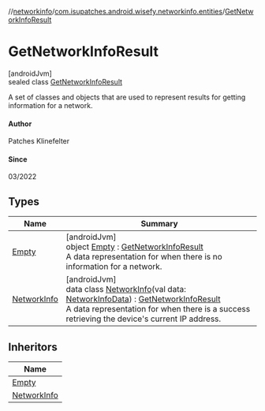//[networkinfo](../../../index.md)/[com.isupatches.android.wisefy.networkinfo.entities](../index.md)/[GetNetworkInfoResult](index.md)

# GetNetworkInfoResult

[androidJvm]\
sealed class [GetNetworkInfoResult](index.md)

A set of classes and objects that are used to represent results for getting information for a network.

#### Author

Patches Klinefelter

#### Since

03/2022

## Types

| Name | Summary |
|---|---|
| [Empty](-empty/index.md) | [androidJvm]<br>object [Empty](-empty/index.md) : [GetNetworkInfoResult](index.md)<br>A data representation for when there is no information for a network. |
| [NetworkInfo](-network-info/index.md) | [androidJvm]<br>data class [NetworkInfo](-network-info/index.md)(val data: [NetworkInfoData](../-network-info-data/index.md)) : [GetNetworkInfoResult](index.md)<br>A data representation for when there is a success retrieving the device's current IP address. |

## Inheritors

| Name |
|---|
| [Empty](-empty/index.md) |
| [NetworkInfo](-network-info/index.md) |
